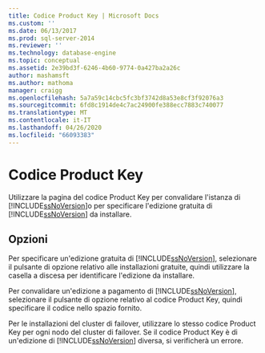```yaml
---
title: Codice Product Key | Microsoft Docs
ms.custom: ''
ms.date: 06/13/2017
ms.prod: sql-server-2014
ms.reviewer: ''
ms.technology: database-engine
ms.topic: conceptual
ms.assetid: 2e39bd3f-6246-4b60-9774-0a427ba2a26c
author: mashamsft
ms.author: mathoma
manager: craigg
ms.openlocfilehash: 5a7a59c14cbc5fc3bf3742d8a53e8cf3f92076a3
ms.sourcegitcommit: 6fd8c1914de4c7ac24900fe388ecc7883c740077
ms.translationtype: MT
ms.contentlocale: it-IT
ms.lasthandoff: 04/26/2020
ms.locfileid: "66093383"
---
```

# <a name="product-key"></a>Codice Product Key
  Utilizzare la pagina del codice Product Key per convalidare l'istanza di [!INCLUDE[ssNoVersion](../../includes/ssnoversion-md.md)]o per specificare l'edizione gratuita di [!INCLUDE[ssNoVersion](../../includes/ssnoversion-md.md)] da installare.  
  
## <a name="options"></a>Opzioni  
 Per specificare un'edizione gratuita di [!INCLUDE[ssNoVersion](../../includes/ssnoversion-md.md)], selezionare il pulsante di opzione relativo alle installazioni gratuite, quindi utilizzare la casella a discesa per identificare l'edizione da installare.  
  
 Per convalidare un'edizione a pagamento di [!INCLUDE[ssNoVersion](../../includes/ssnoversion-md.md)], selezionare il pulsante di opzione relativo al codice Product Key, quindi specificare il codice nello spazio fornito.  
  
 Per le installazioni del cluster di failover, utilizzare lo stesso codice Product Key per ogni nodo del cluster di failover. Se il codice Product Key è di un'edizione di [!INCLUDE[ssNoVersion](../../includes/ssnoversion-md.md)] diversa, si verificherà un errore.  
  
  

